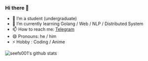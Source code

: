 ### Hi there 👋


- 🔭 I’m a student (undergraduate)
- 🌱 I’m currently learning Golang / Web / NLP / Distributed System
- 📫 How to reach me:  [Telegram](https://t.me/seefs_cn)
- 😄 Pronouns: he / him
- ⚡ Hobby : Coding / Anime


![seefs001's github stats](https://github-readme-stats-mvmucz66g.vercel.app/api?username=seefs001&count_private=true&show_icons=true)
